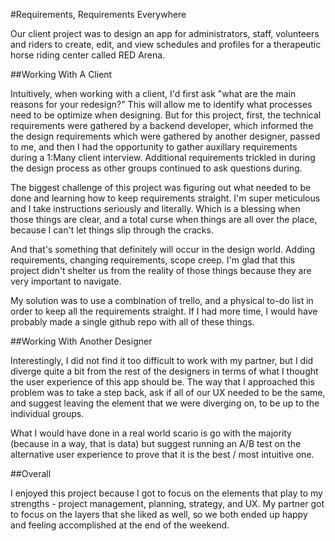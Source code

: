 #Requirements, Requirements Everywhere

Our client project was to design an app for administrators, staff, volunteers and riders to create, edit, and view schedules and profiles for a therapeutic horse riding center called RED Arena.

##Working With A Client

Intuitively, when working with a client, I'd first ask "what are the main reasons for your redesign?" This will allow me to identify what processes need to be optimize when designing. But for this project, first, the technical requirements were gathered by a backend developer, which informed the the design requirements which were gathered by another designer, passed to me, and then I had the opportunity to gather auxillary requirements during a 1:Many client interview. Additional requirements trickled in during the design process as other groups continued to ask questions during. 

The biggest challenge of this project was figuring out what needed to be done and learning how to keep requirements straight. I'm super meticulous and I take instructions seriously and literally. Which is a blessing when those things are clear, and a total curse when things are all over the place, because I can't let things slip through the cracks. 

And that's something that definitely will occur in the design world. Adding requirements, changing requirements, scope creep. I'm glad that this project didn't shelter us from the reality of those things because they are very important to navigate. 

My solution was to use a combination of trello, and a physical to-do list in order to keep all the requirements straight. If I had more time, I would have probably made a single github repo with all of these things. 


##Working With Another Designer

Interestingly, I did not find it too difficult to work with my partner, but I did diverge quite a bit from the rest of the designers in terms of what I thought the user experience of this app should be. The way that I approached this problem was to take a step back, ask if all of our UX needed to be the same, and suggest leaving the element that we were diverging on, to be up to the individual groups. 

What I would have done in a real world scario is go with the majority (because in a way, that is data) but suggest running an A/B test on the alternative user experience to prove that it is the best / most intuitive one. 

##Overall

I enjoyed this project because I got to focus on the elements that play to my strengths - project management, planning, strategy, and UX. My partner got to focus on the layers that she liked as well, so we both ended up happy and feeling accomplished at the end of the weekend. 